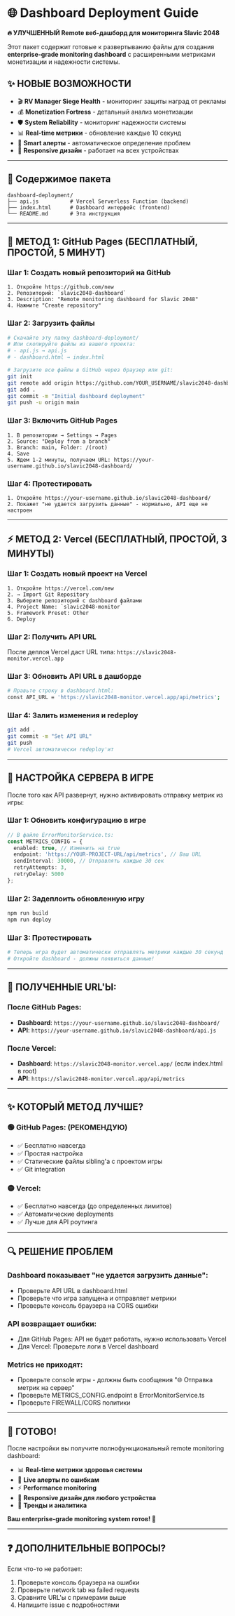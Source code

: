 # 🌐 Dashboard Deployment Guide

**🔥 УЛУЧШЕННЫЙ Remote веб-дашборд для мониторинга Slavic 2048**

Этот пакет содержит готовые к развертыванию файлы для создания **enterprise-grade monitoring dashboard** с расширенными метриками монетизации и надежности системы.

## ✨ НОВЫЕ ВОЗМОЖНОСТИ

- 🎬 **RV Manager Siege Health** - мониторинг защиты наград от рекламы
- 💰 **Monetization Fortress** - детальный анализ монетизации
- 🛡️ **System Reliability** - мониторинг надежности системы
- 📊 **Real-time метрики** - обновление каждые 10 секунд
- 🚨 **Smart алерты** - автоматическое определение проблем
- 📱 **Responsive дизайн** - работает на всех устройствах

---

## 📁 Содержимое пакета

```
dashboard-deployment/
├── api.js          # Vercel Serverless Function (backend)
├── index.html      # Dashboard интерфейс (frontend)
└── README.md       # Эта инструкция
```

---

## 🚀 МЕТОД 1: GitHub Pages (БЕСПЛАТНЫЙ, ПРОСТОЙ, 5 МИНУТ)

### Шаг 1: Создать новый репозиторий на GitHub
```
1. Откройте https://github.com/new
2. Репозиторий: `slavic2048-dashboard`
3. Description: "Remote monitoring dashboard for Slavic 2048"
4. Нажмите "Create repository"
```

### Шаг 2: Загрузить файлы
```bash
# Скачайте эту папку dashboard-deployment/
# Или скопируйте файлы из вашего проекта:
# - api.js → api.js
# - dashboard.html → index.html

# Загрузите все файлы в GitHub через браузер или git:
git init
git remote add origin https://github.com/YOUR_USERNAME/slavic2048-dashboard.git
git add .
git commit -m "Initial dashboard deployment"
git push -u origin main
```

### Шаг 3: Включить GitHub Pages
```
1. В репозитории → Settings → Pages
2. Source: "Deploy from a branch"
3. Branch: main, Folder: /(root)
4. Save
5. Ждем 1-2 минуты, получаем URL: https://your-username.github.io/slavic2048-dashboard/
```

### Шаг 4: Протестировать
```
1. Откройте https://your-username.github.io/slavic2048-dashboard/
2. Покажет "не удается загрузить данные" - нормально, API еще не настроен
```

---

## ⚡ МЕТОД 2: Vercel (БЕСПЛАТНЫЙ, ПРОСТОЙ, 3 МИНУТЫ)

### Шаг 1: Создать новый проект на Vercel
```
1. Откройте https://vercel.com/new
2. → Import Git Repository
3. Выберите репозиторий с dashboard файлами
4. Project Name: `slavic2048-monitor`
5. Framework Preset: Other
6. Deploy
```

### Шаг 2: Получить API URL
После деплоя Vercel даст URL типа: `https://slavic2048-monitor.vercel.app`

### Шаг 3: Обновить API URL в дашборде
```bash
# Правьте строку в dashboard.html:
const API_URL = 'https://slavic2048-monitor.vercel.app/api/metrics';
```

### Шаг 4: Залить изменения и redeploy
```bash
git add .
git commit -m "Set API URL"
git push
# Vercel автоматически redeploy'ит
```

---

## 🔧 НАСТРОЙКА СЕРВЕРА В ИГРЕ

После того как API развернут, нужно активировать отправку метрик из игры:

### Шаг 1: Обновить конфигурацию в игре
```typescript
// В файле ErrorMonitorService.ts:
const METRICS_CONFIG = {
  enabled: true, // Изменить на true
  endpoint: 'https://YOUR-PROJECT-URL/api/metrics', // Ваш URL
  sendInterval: 30000, // Отправлять каждые 30 сек
  retryAttempts: 3,
  retryDelay: 5000
};
```

### Шаг 2: Задеплоить обновленную игру
```bash
npm run build
npm run deploy
```

### Шаг 3: Протестировать
```bash
# Теперь игра будет автоматически отправлять метрики каждые 30 секунд
# Откройте dashboard - должны появиться данные!
```

---

## 🎯 ПОЛУЧЕННЫЕ URL'Ы:

### После GitHub Pages:
- **Dashboard**: `https://your-username.github.io/slavic2048-dashboard/`
- **API**: `https://your-username.github.io/slavic2048-dashboard/api.js`

### После Vercel:
- **Dashboard**: `https://slavic2048-monitor.vercel.app/` (если index.html в root)
- **API**: `https://slavic2048-monitor.vercel.app/api/metrics`

---

## ✨ КОТОРЫЙ МЕТОД ЛУЧШЕ?

### 🟢 GitHub Pages: (РЕКОМЕНДУЮ)
- ✅ Бесплатно навсегда
- ✅ Простая настройка
- ✅ Статические файлы sibling'а с проектом игры
- ✅ Git integration

### 🟡 Vercel:
- ✅ Бесплатно навсегда (до определенных лимитов)
- ✅ Автоматические deployments
- ✅ Лучше для API роутинга

---

## 🔍 РЕШЕНИЕ ПРОБЛЕМ

### Dashboard показывает "не удается загрузить данные":
- Проверьте API URL в dashboard.html
- Проверьте что игра запущена и отправляет метрики
- Проверьте консоль браузера на CORS ошибки

### API возвращает ошибки:
- Для GitHub Pages: API не будет работать, нужно использовать Vercel
- Для Vercel: Проверьте логи в Vercel dashboard

### Metrics не приходят:
- Проверьте console игры - должны быть сообщения "🌐 Отправка метрик на сервер"
- Проверьте METRICS_CONFIG.endpoint в ErrorMonitorService.ts
- Проверьте FIREWALL/CORS политики

---

## 🚀 ГОТОВО!

После настройки вы получите полнофункциональный remote monitoring dashboard:

- 📊 **Real-time метрики здоровья системы**
- 🚨 **Live алерты по ошибкам**
- ⚡ **Performance monitoring**
- 📱 **Responsive дизайн для любого устройства**
- 🎯 **Тренды и аналитика**

**Ваш enterprise-grade monitoring system готов! 🎉**

---

## ❓ ДОПОЛНИТЕЛЬНЫЕ ВОПРОСЫ?

Если что-то не работает:
1. Проверьте консоль браузера на ошибки
2. Проверьте network tab на failed requests
3. Сравните URL'ы с примерами выше
4. Напишите issue с подробностями
